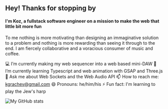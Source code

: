 ## Hey! Thanks for stopping by

#### I'm Koz, a fullstack software engineer on a mission to make the web that little bit more fun

To me nothing is more motivating than designing an immaginative solution to a problem and nothing is more rewarding than seeing it through to the end.
I am fiercely collaborative and a voracious consumer of music and coffee.

💻 I’m currently making my web sequencer into a web based mini-DAW
🌱 I’m currently learning Typescript and web animation with GSAP and Three.js
💬 Ask me about Web Sockets and the Web Audio API
📫 How to reach me: kgrachev@gmail.com
😄 Pronouns: he/him/his
⚡ Fun fact: I'm learning to play the Jew's harp


![My GitHub stats](https://github-readme-stats.vercel.app/api?username=bobik808&show_icons=true&theme=vue)
